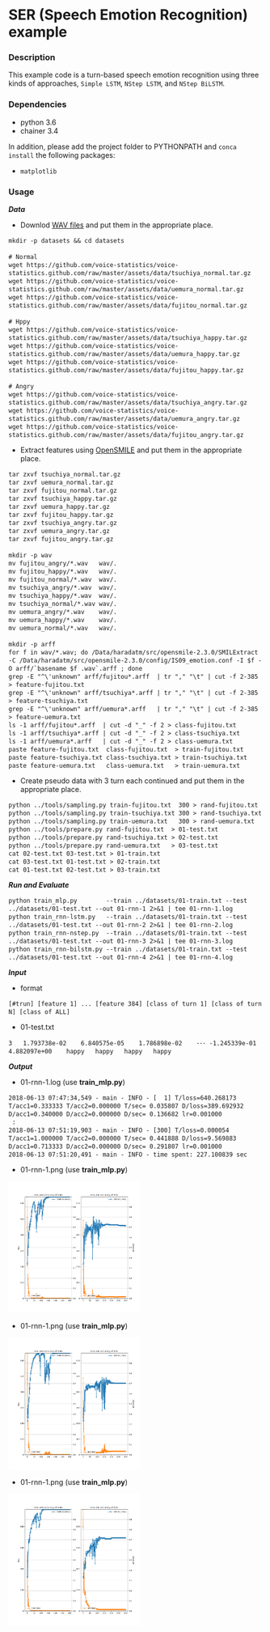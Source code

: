 # SER (Speech Emotion Recognition) example

### Description

This example code is a turn-based speech emotion recognition using three kinds of approaches, `Simple LSTM`, `NStep LSTM`, and `NStep BiLSTM`.

### Dependencies
- python 3.6
- chainer 3.4

In addition, please add the project folder to PYTHONPATH and `conca install` the following packages:
- `matplotlib`

### Usage ###

***Data***

  - Downlod [WAV files](http://voice-statistics.github.io/) and put them in the appropriate place.

```
mkdir -p datasets && cd datasets

# Normal
wget https://github.com/voice-statistics/voice-statistics.github.com/raw/master/assets/data/tsuchiya_normal.tar.gz	
wget https://github.com/voice-statistics/voice-statistics.github.com/raw/master/assets/data/uemura_normal.tar.gz
wget https://github.com/voice-statistics/voice-statistics.github.com/raw/master/assets/data/fujitou_normal.tar.gz

# Hppy
wget https://github.com/voice-statistics/voice-statistics.github.com/raw/master/assets/data/tsuchiya_happy.tar.gz
wget https://github.com/voice-statistics/voice-statistics.github.com/raw/master/assets/data/uemura_happy.tar.gz
wget https://github.com/voice-statistics/voice-statistics.github.com/raw/master/assets/data/fujitou_happy.tar.gz
 
# Angry
wget https://github.com/voice-statistics/voice-statistics.github.com/raw/master/assets/data/tsuchiya_angry.tar.gz
wget https://github.com/voice-statistics/voice-statistics.github.com/raw/master/assets/data/uemura_angry.tar.gz
wget https://github.com/voice-statistics/voice-statistics.github.com/raw/master/assets/data/fujitou_angry.tar.gz
```

  - Extract features using [OpenSMILE](https://audeering.com/technology/opensmile/) and put them in the appropriate place.

```
tar zxvf tsuchiya_normal.tar.gz
tar zxvf uemura_normal.tar.gz
tar zxvf fujitou_normal.tar.gz
tar zxvf tsuchiya_happy.tar.gz
tar zxvf uemura_happy.tar.gz
tar zxvf fujitou_happy.tar.gz
tar zxvf tsuchiya_angry.tar.gz
tar zxvf uemura_angry.tar.gz
tar zxvf fujitou_angry.tar.gz

mkdir -p wav
mv fujitou_angry/*.wav   wav/.
mv fujitou_happy/*.wav   wav/.
mv fujitou_normal/*.wav  wav/.
mv tsuchiya_angry/*.wav  wav/.
mv tsuchiya_happy/*.wav  wav/.
mv tsuchiya_normal/*.wav wav/.
mv uemura_angry/*.wav    wav/.
mv uemura_happy/*.wav    wav/.
mv uemura_normal/*.wav   wav/.

mkdir -p arff
for f in wav/*.wav; do /Data/haradatm/src/opensmile-2.3.0/SMILExtract -C /Data/haradatm/src/opensmile-2.3.0/config/IS09_emotion.conf -I $f -O arff/`basename $f .wav`.arff ; done
grep -E "^\'unknown" arff/fujitou*.arff  | tr "," "\t" | cut -f 2-385 > feature-fujitou.txt
grep -E "^\'unknown" arff/tsuchiya*.arff | tr "," "\t" | cut -f 2-385 > feature-tsuchiya.txt
grep -E "^\'unknown" arff/uemura*.arff   | tr "," "\t" | cut -f 2-385 > feature-uemura.txt
ls -1 arff/fujitou*.arff  | cut -d "_" -f 2 > class-fujitou.txt
ls -1 arff/tsuchiya*.arff | cut -d "_" -f 2 > class-tsuchiya.txt
ls -1 arff/uemura*.arff   | cut -d "_" -f 2 > class-uemura.txt
paste feature-fujitou.txt  class-fujitou.txt  > train-fujitou.txt
paste feature-tsuchiya.txt class-tsuchiya.txt > train-tsuchiya.txt
paste feature-uemura.txt   class-uemura.txt   > train-uemura.txt
```

  - Create pseudo data with 3 turn each continued and put them in the appropriate place.

```
python ../tools/sampling.py train-fujitou.txt  300 > rand-fujitou.txt
python ../tools/sampling.py train-tsuchiya.txt 300 > rand-tsuchiya.txt
python ../tools/sampling.py train-uemura.txt   300 > rand-uemura.txt
python ../tools/prepare.py rand-fujitou.txt  > 01-test.txt
python ../tools/prepare.py rand-tsuchiya.txt > 02-test.txt
python ../tools/prepare.py rand-uemura.txt   > 03-test.txt
cat 02-test.txt 03-test.txt > 01-train.txt
cat 03-test.txt 01-test.txt > 02-train.txt
cat 01-test.txt 02-test.txt > 03-train.txt
```

***Run and Evaluate***

```
python train_mlp.py        --train ../datasets/01-train.txt --test ../datasets/01-test.txt --out 01-rnn-1 2>&1 | tee 01-rnn-1.log
python train_rnn-lstm.py   --train ../datasets/01-train.txt --test ../datasets/01-test.txt --out 01-rnn-2 2>&1 | tee 01-rnn-2.log
python train_rnn-nstep.py  --train ../datasets/01-train.txt --test ../datasets/01-test.txt --out 01-rnn-3 2>&1 | tee 01-rnn-3.log
python train_rnn-bilstm.py --train ../datasets/01-train.txt --test ../datasets/01-test.txt --out 01-rnn-4 2>&1 | tee 01-rnn-4.log
```

***Input***

- format

```
[#trun] [feature 1] ... [feature 384] [class of turn 1] [class of turn N] [class of ALL]
```

- 01-test.txt

```
3	1.793738e-02	6.840575e-05	1.786898e-02	･･･	-1.245339e-01	4.882097e+00	happy	happy	happy	happy
```


***Output***
- 01-rnn-1.log (use **train_mlp.py**)
```
2018-06-13 07:47:34,549 - main - INFO - [  1] T/loss=640.268173 T/acc1=0.333333 T/acc2=0.000000 T/sec= 0.035807 D/loss=389.692932 D/acc1=0.340000 D/acc2=0.000000 D/sec= 0.136682 lr=0.001000
 :
2018-06-13 07:51:19,903 - main - INFO - [300] T/loss=0.000054 T/acc1=1.000000 T/acc2=0.000000 T/sec= 0.441888 D/loss=9.569883 D/acc1=0.713333 D/acc2=0.000000 D/sec= 0.291807 lr=0.001000
2018-06-13 07:51:20,491 - main - INFO - time spent: 227.100839 sec
```
- 01-rnn-1.png (use **train_mlp.py**)

<img src="results/01-rnn-1.png" width="262px" height="261px"/>

- 01-rnn-1.png (use **train_mlp.py**)

<img src="results/02-rnn-1.png" width="262px" height="261px"/>

- 01-rnn-1.png (use **train_mlp.py**)

<img src="results/03-rnn-1.png" width="262px" height="261px"/>


